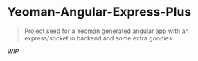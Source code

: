 # Yeoman-Angular-Express-Plus

> Project seed for a Yeoman generated angular app with an
express/socket.io backend and some extra goodies

_WIP_
